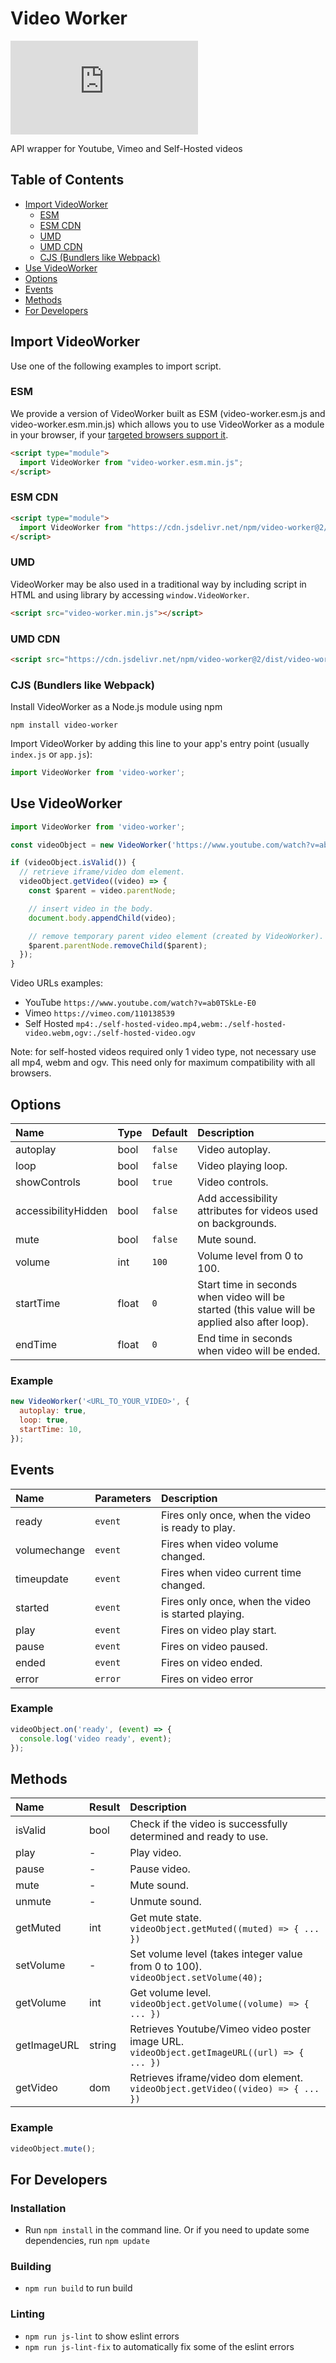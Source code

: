 # Video Worker <!-- omit in toc -->

![video-worker.min.js](https://img.badgesize.io/nk-o/video-worker/master/dist/video-worker.min.js?compression=gzip)

API wrapper for Youtube, Vimeo and Self-Hosted videos

## Table of Contents <!-- omit in toc -->

- [Import VideoWorker](#import-videoworker)
  - [ESM](#esm)
  - [ESM CDN](#esm-cdn)
  - [UMD](#umd)
  - [UMD CDN](#umd-cdn)
  - [CJS (Bundlers like Webpack)](#cjs-bundlers-like-webpack)
- [Use VideoWorker](#use-videoworker)
- [Options](#options)
- [Events](#events)
- [Methods](#methods)
- [For Developers](#for-developers)

## Import VideoWorker

Use one of the following examples to import script.

### ESM

We provide a version of VideoWorker built as ESM (video-worker.esm.js and video-worker.esm.min.js) which allows you to use VideoWorker as a module in your browser, if your [targeted browsers support it](https://caniuse.com/es6-module).

```html
<script type="module">
  import VideoWorker from "video-worker.esm.min.js";
</script>
```

### ESM CDN

```html
<script type="module">
  import VideoWorker from "https://cdn.jsdelivr.net/npm/video-worker@2/+esm";
</script>
```

### UMD

VideoWorker may be also used in a traditional way by including script in HTML and using library by accessing `window.VideoWorker`.

```html
<script src="video-worker.min.js"></script>
```


### UMD CDN

```html
<script src="https://cdn.jsdelivr.net/npm/video-worker@2/dist/video-worker.min.js"></script>
```

### CJS (Bundlers like Webpack)

Install VideoWorker as a Node.js module using npm

```
npm install video-worker
```

Import VideoWorker by adding this line to your app's entry point (usually `index.js` or `app.js`):

```javascript
import VideoWorker from 'video-worker';
```

## Use VideoWorker

```javascript
import VideoWorker from 'video-worker';

const videoObject = new VideoWorker('https://www.youtube.com/watch?v=ab0TSkLe-E0');

if (videoObject.isValid()) {
  // retrieve iframe/video dom element.
  videoObject.getVideo((video) => {
    const $parent = video.parentNode;

    // insert video in the body.
    document.body.appendChild(video);

    // remove temporary parent video element (created by VideoWorker).
    $parent.parentNode.removeChild($parent);
  });
}
```

Video URLs examples:

* YouTube `https://www.youtube.com/watch?v=ab0TSkLe-E0`
* Vimeo `https://vimeo.com/110138539`
* Self Hosted `mp4:./self-hosted-video.mp4,webm:./self-hosted-video.webm,ogv:./self-hosted-video.ogv`

Note: for self-hosted videos required only 1 video type, not necessary use all mp4, webm and ogv. This need only for maximum compatibility with all browsers.

## Options

Name | Type | Default | Description
:--- | :--- | :------ | :----------
autoplay | bool | `false` | Video autoplay.
loop | bool | `false` | Video playing loop.
showControls | bool | `true` | Video controls.
accessibilityHidden | bool | `false` | Add accessibility attributes for videos used on backgrounds.
mute | bool | `false` | Mute sound.
volume | int | `100` | Volume level from 0 to 100.
startTime | float | `0` | Start time in seconds when video will be started (this value will be applied also after loop).
endTime | float | `0` | End time in seconds when video will be ended.

### Example <!-- omit in toc -->

```javascript
new VideoWorker('<URL_TO_YOUR_VIDEO>', {
  autoplay: true,
  loop: true,
  startTime: 10,
});
```

## Events

Name | Parameters | Description
:--- | :----- | :----------
ready | `event` | Fires only once, when the video is ready to play.
volumechange | `event` | Fires when video volume changed.
timeupdate | `event` | Fires when video current time changed.
started | `event` | Fires only once, when the video is started playing.
play | `event` | Fires on video play start.
pause | `event` | Fires on video paused.
ended | `event` | Fires on video ended.
error | `error` | Fires on video error

### Example <!-- omit in toc -->

```javascript
videoObject.on('ready', (event) => {
  console.log('video ready', event);
});
```

## Methods

Name | Result | Description
:--- | :----- | :----------
isValid | bool | Check if the video is successfully determined and ready to use.
play | - | Play video.
pause | - | Pause video.
mute | - | Mute sound.
unmute | - | Unmute sound.
getMuted | int | Get mute state. `videoObject.getMuted((muted) => { ... })`
setVolume | - | Set volume level (takes integer value from 0 to 100). `videoObject.setVolume(40);`
getVolume | int | Get volume level. `videoObject.getVolume((volume) => { ... })`
getImageURL | string | Retrieves Youtube/Vimeo video poster image URL. `videoObject.getImageURL((url) => { ... })`
getVideo | dom | Retrieves iframe/video dom element. `videoObject.getVideo((video) => { ... })`

### Example <!-- omit in toc -->

```javascript
videoObject.mute();
```

## For Developers

### Installation <!-- omit in toc -->

* Run `npm install` in the command line. Or if you need to update some dependencies, run `npm update`

### Building <!-- omit in toc -->

* `npm run build` to run build

### Linting <!-- omit in toc -->

* `npm run js-lint` to show eslint errors
* `npm run js-lint-fix` to automatically fix some of the eslint errors
